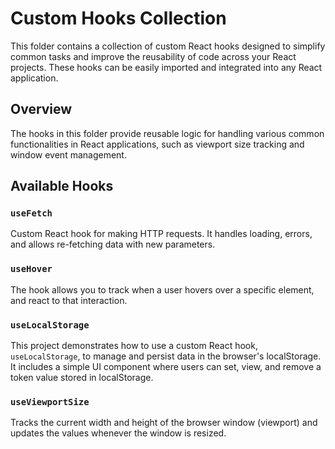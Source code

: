 # Custom Hooks Collection

This folder contains a collection of custom React hooks designed to simplify common tasks and improve the reusability of code across your React projects. These hooks can be easily imported and integrated into any React application.

## Overview

The hooks in this folder provide reusable logic for handling various common functionalities in React applications, such as viewport size tracking and window event management.

## Available Hooks

### `useFetch`

Custom React hook for making HTTP requests. It handles loading, errors, and allows re-fetching data with new parameters.

### `useHover`

The hook allows you to track when a user hovers over a specific element, and react to that interaction.

### `useLocalStorage`

This project demonstrates how to use a custom React hook, `useLocalStorage`, to manage and persist data in the browser's localStorage. It includes a simple UI component where users can set, view, and remove a token value stored in localStorage.

### `useViewportSize`

Tracks the current width and height of the browser window (viewport) and updates the values whenever the window is resized.



